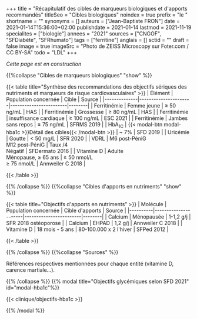 +++
title = "Récapitulatif des cibles de marqueurs biologiques et d'apports recommandés"
titleSeo = "Cibles biologiques"
noindex = true
prefix = "le "
shortname = ""
synonyms = []
auteurs = ["Jean-Baptiste FRON"]
date = 2021-01-14T15:36:00+02:00
publishdate = 2021-01-14
lastmod = 2021-11-19
specialites = ["biologie"]
annees = "2021"
sources = ["CNGOF", "SFDiabète", "SFRhumato"]
tags = ["ferritine"]
anglais = []
sctid = ""
draft = false
image = true
imageSrc = "Photo de ZEISS Microscopy sur Foter.com / CC BY-SA"
todo = "LDL"
+++

*Cette page est en construction*

{{%collapse "Cibles de marqueurs biologiques" "show" %}}

{{< table title="Synthèse des recommandations des objectifs sériques des nutriments et marqueurs de risque cardiovasculaires" >}}
| Élément      | Population concernée | Cible                  | Source |
|--------------|----------------------|------------------------|--------|
| Ferritinémie | Femme jeune          | &ge; 50 ng/mL          | HAS    |
| Ferritinémie | Grossesse            | &ge; 80 ng/mL          | HAS    |
| Ferritinémie | insuffisance cardiaque | &ge; 100 ng/mL       | ESC 2021 |
| Ferritinémie | Jambes sans repos    | &ge; 75 ng/mL          | SFRMS 2019 |
| HbA<sub>1C</sub> | {{< modal-btn modal-hba1c >}}Détail des cibles{{< /modal-btn >}} | ~ 7% | SFD 2019 |
| Uricémie     | Goutte               | &lt; 50 mg/L           | SFR 2020 |
| VDRL         | M6 post-PéniG<br>M12 post-PéniG | Taux /4<br>Négatif | SFDermato 2016 |
| Vitamine D   | Adulte<br>Ménopause, &ge; 65 ans | &ge; 50 nmol/L<br>&ge; 75 nmol/L | Annweiler C 2018 |

{{< /table >}}

{{% /collapse %}}
{{%collapse "Cibles d'apports en nutriments" "show" %}}

{{< table title="Objectifs d'apports en nutriments" >}}
| Molécule | Population concernée | Cible d'apports        | Source |
|----------|----------------------|------------------------|--------|
| Calcium  | Ménopausée           | 1-1,2 g/j            | SFR 2018 ostéoporose |
| Calcium  | EHPAD                | 1,2 g/j                | Annweiler C 2018 |
| Vitamine D | 18 mois - 5 ans    | 80-100.000 x 2 l'hiver | SFPed 2012 |

{{< /table >}}

{{% /collapse %}}
{{%collapse "Sources" %}}

Références respectives mentionnées pour chaque entité (vitamine D, carence martiale...).

{{% /collapse %}}
{{% modal title="Objectifs glycémiques selon SFD 2021" id="modal-hba1c"%}}

{{< clinique/objectifs-hba1c >}}

{{% /modal %}}
